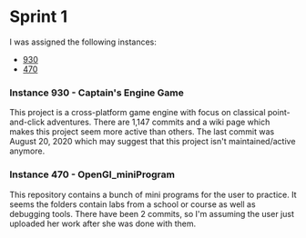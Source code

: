 # Sprint 1

I was assigned the following instances:
* [930](https://github.com/captain-mayhem/captainsengine)
* [470](https://github.com/shiyuyullin/OpenGl_miniProgram)

### Instance 930 - Captain's Engine Game
This project is a cross-platform game engine with focus on classical point-and-click adventures. 
There are 1,147 commits and a wiki page which makes this project seem more active than others. The last
commit was August 20, 2020 which may suggest that this project isn't maintained/active anymore.

### Instance 470 - OpenGI_miniProgram
This repository contains a bunch of mini programs for the user to practice. It seems the folders contain labs from a school
or course as well as debugging tools. There have been 2 commits, so I'm assuming the user just uploaded her work after she was 
done with them.
